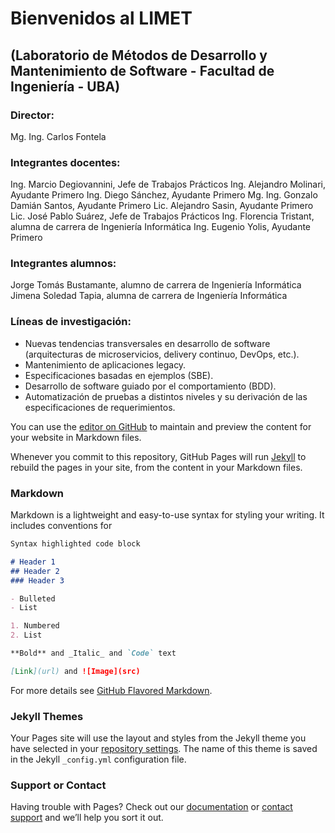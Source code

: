 # Bienvenidos al LIMET
## (Laboratorio de Métodos de Desarrollo y Mantenimiento de Software - Facultad de Ingeniería - UBA)

### Director:
Mg. Ing. Carlos Fontela

### Integrantes docentes:
Ing. Marcio Degiovannini, Jefe de Trabajos Prácticos
Ing. Alejandro Molinari, Ayudante Primero
Ing. Diego Sánchez, Ayudante Primero
Mg. Ing. Gonzalo Damián Santos, Ayudante Primero
Lic. Alejandro Sasin, Ayudante Primero
Lic. José Pablo Suárez, Jefe de Trabajos Prácticos
Ing. Florencia Tristant, alumna de carrera de Ingeniería Informática
Ing. Eugenio Yolis, Ayudante Primero

### Integrantes alumnos:
Jorge Tomás Bustamante, alumno de carrera de Ingeniería Informática
Jimena Soledad Tapia, alumna de carrera de Ingeniería Informática

### Líneas de investigación:
- Nuevas tendencias transversales en desarrollo de software (arquitecturas de microservicios, delivery continuo, DevOps, etc.).
- Mantenimiento de aplicaciones legacy.
- Especificaciones basadas en ejemplos (SBE).
- Desarrollo de software guiado por el comportamiento (BDD).
- Automatización de pruebas a distintos niveles y su derivación de las especificaciones de requerimientos.



You can use the [editor on GitHub](https://github.com/limet-fiuba/limet/edit/master/README.md) to maintain and preview the content for your website in Markdown files.

Whenever you commit to this repository, GitHub Pages will run [Jekyll](https://jekyllrb.com/) to rebuild the pages in your site, from the content in your Markdown files.

### Markdown

Markdown is a lightweight and easy-to-use syntax for styling your writing. It includes conventions for

```markdown
Syntax highlighted code block

# Header 1
## Header 2
### Header 3

- Bulleted
- List

1. Numbered
2. List

**Bold** and _Italic_ and `Code` text

[Link](url) and ![Image](src)
```

For more details see [GitHub Flavored Markdown](https://guides.github.com/features/mastering-markdown/).

### Jekyll Themes

Your Pages site will use the layout and styles from the Jekyll theme you have selected in your [repository settings](https://github.com/limet-fiuba/limet/settings). The name of this theme is saved in the Jekyll `_config.yml` configuration file.

### Support or Contact

Having trouble with Pages? Check out our [documentation](https://help.github.com/categories/github-pages-basics/) or [contact support](https://github.com/contact) and we’ll help you sort it out.
